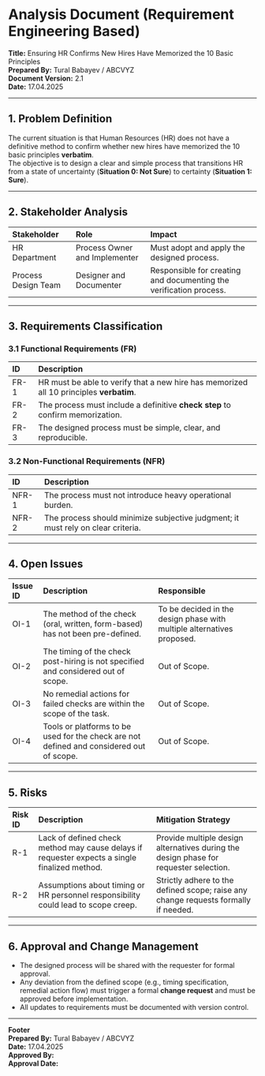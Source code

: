 # Analysis Document (Requirement Engineering Based)

**Title:** Ensuring HR Confirms New Hires Have Memorized the 10 Basic Principles  
**Prepared By:** Tural Babayev / ABCVYZ  
**Document Version:** 2.1  
**Date:** 17.04.2025

---

## 1. Problem Definition

The current situation is that Human Resources (HR) does not have a definitive method to confirm whether new hires have memorized the 10 basic principles **verbatim**.  
The objective is to design a clear and simple process that transitions HR from a state of uncertainty (**Situation 0: Not Sure**) to certainty (**Situation 1: Sure**).

---

## 2. Stakeholder Analysis

| Stakeholder | Role | Impact |
|:------------|:-----|:-------|
| HR Department | Process Owner and Implementer | Must adopt and apply the designed process. |
| Process Design Team | Designer and Documenter | Responsible for creating and documenting the verification process. |

---

## 3. Requirements Classification

### 3.1 Functional Requirements (FR)

| ID | Description |
|:--|:------------|
| FR-1 | HR must be able to verify that a new hire has memorized all 10 principles **verbatim**. |
| FR-2 | The process must include a definitive **check step** to confirm memorization. |
| FR-3 | The designed process must be simple, clear, and reproducible. |

### 3.2 Non-Functional Requirements (NFR)

| ID | Description |
|:--|:------------|
| NFR-1 | The process must not introduce heavy operational burden. |
| NFR-2 | The process should minimize subjective judgment; it must rely on clear criteria. |

---

## 4. Open Issues

| Issue ID | Description | Responsible |
|:--------|:------------|:-------------|
| OI-1 | The method of the check (oral, written, form-based) has not been pre-defined. | To be decided in the design phase with multiple alternatives proposed. |
| OI-2 | The timing of the check post-hiring is not specified and considered out of scope. | Out of Scope. |
| OI-3 | No remedial actions for failed checks are within the scope of the task. | Out of Scope. |
| OI-4 | Tools or platforms to be used for the check are not defined and considered out of scope. | Out of Scope. |

---

## 5. Risks

| Risk ID | Description | Mitigation Strategy |
|:-------|:------------|:---------------------|
| R-1 | Lack of defined check method may cause delays if requester expects a single finalized method. | Provide multiple design alternatives during the design phase for requester selection. |
| R-2 | Assumptions about timing or HR personnel responsibility could lead to scope creep. | Strictly adhere to the defined scope; raise any change requests formally if needed. |

---

## 6. Approval and Change Management

- The designed process will be shared with the requester for formal approval.
- Any deviation from the defined scope (e.g., timing specification, remedial action flow) must trigger a formal **change request** and must be approved before implementation.
- All updates to requirements must be documented with version control.

---

**Footer**  
**Prepared By:** Tural Babayev / ABCVYZ  
**Date:** 17.04.2025  
**Approved By:**  
**Approval Date:**
